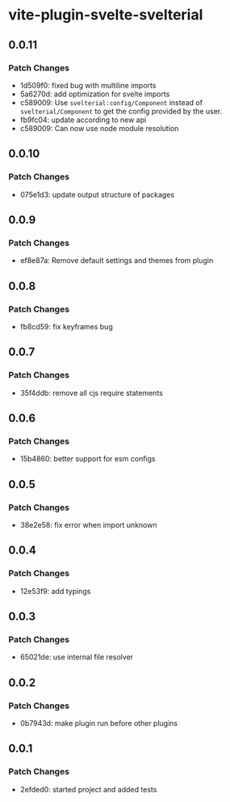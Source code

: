 # vite-plugin-svelte-svelterial

## 0.0.11

### Patch Changes

- 1d509f0: fixed bug with multiline imports
- 5a6270d: add optimization for svelte imports
- c589009: Use `svelterial:config/Component` instead of `svelterial/Component` to get the config provided by the user.
- fb9fc04: update according to new api
- c589009: Can now use node module resolution

## 0.0.10

### Patch Changes

- 075e1d3: update output structure of packages

## 0.0.9

### Patch Changes

- ef8e87a: Remove default settings and themes from plugin

## 0.0.8

### Patch Changes

- fb8cd59: fix keyframes bug

## 0.0.7

### Patch Changes

- 35f4ddb: remove all cjs require statements

## 0.0.6

### Patch Changes

- 15b4860: better support for esm configs

## 0.0.5

### Patch Changes

- 38e2e58: fix error when import unknown

## 0.0.4

### Patch Changes

- 12e53f9: add typings

## 0.0.3

### Patch Changes

- 65021de: use internal file resolver

## 0.0.2

### Patch Changes

- 0b7943d: make plugin run before other plugins

## 0.0.1

### Patch Changes

- 2efded0: started project and added tests
